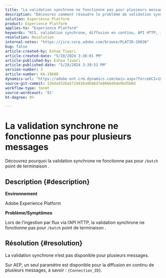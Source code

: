 ```yaml
---
title: "La validation synchrone ne fonctionne pas pour plusieurs messages"
description: "Découvrez comment résoudre le problème de validation synchrone lorsque la validation synchrone n’est pas disponible pour plusieurs messages."
solution: Experience Platform
product: Experience Platform
applies-to: "Experience Platform"
keywords: "KCS, validation synchrone, diffusion en continu, API HTTP, identifiant de connexion"
resolution: Resolution
internal-notes: "https://jira.corp.adobe.com/browse/PLATIR-20830"
bug: false
article-created-by: Eshaa Tiwari
article-created-date: "5/28/2024 3:38:01 PM"
article-published-by: Eshaa Tiwari
article-published-date: "5/28/2024 3:39:51 PM"
version-number: 3
article-number: KA-19680
dynamics-url: "https://adobe-ent.crm.dynamics.com/main.aspx?forceUCI=1&pagetype=entityrecord&etn=knowledgearticle&id=7d764741-081d-ef11-840b-6045bd026dc7"
source-git-commit: 126da9326a5724910a9bb6d7e0666d4de9bd5b0d
workflow-type: tm+mt
source-wordcount: '91'
ht-degree: 8%

---
```


# La validation synchrone ne fonctionne pas pour plusieurs messages


Découvrez pourquoi la validation synchrone ne fonctionne pas pour `/batch` point de terminaison .

## Description {#description}


<b>Environnement</b>

Adobe Experience Platform

<b>Problème/Symptômes</b>

Lors de l’ingestion par flux via l’API HTTP, la validation synchrone ne fonctionne pas pour `/batch` point de terminaison .


## Résolution {#resolution}


La validation synchrone n’est pas disponible pour plusieurs messages.

Sur AEP, un seul paramètre est disponible pour la diffusion en continu de plusieurs messages, à savoir : `{Connection_ID}`.

